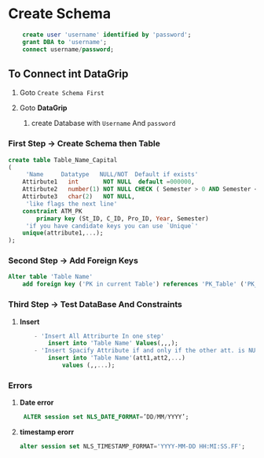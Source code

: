 # Create Schema

```sql
    create user 'username' identified by 'password';
    grant DBA to 'username';
    connect username/password;
```

## To Connect int DataGrip

1. Goto `Create Schema First`

2. Goto **DataGrip**

   1. create Database with `Username` And `password`

### First Step -> Create Schema then Table

```sql
create table Table_Name_Capital
(
     'Name     Datatype   NULL/NOT  Default if exists'
    Attirbute1   int       NOT NULL  default =000000,
    Attirbute2   number(1) NOT NULL CHECK ( Semester > 0 AND Semester < 4 ),
    Attirbute3   char(2)   NOT NULL,
     'like flags the next line'
    constraint ATM_PK
        primary key (St_ID, C_ID, Pro_ID, Year, Semester)
     'if you have candidate keys you can use `Unique`'
    unique(attribute1,...);
);
```

### Second Step -> Add Foreign Keys

```sql
Alter table 'Table Name'
    add foreign key ('PK in current Table') references 'PK_Table' ('PK_Name');
```

### Third Step -> Test DataBase And Constraints

1. **Insert**

   ```sql
       - 'Insert All Attriburte In one step'
           insert into 'Table Name' Values(,,,);
       - 'Insert Spacify Attribute if and only if the other att. is NULL'
           insert into 'Table Name'(att1,att2,...)
               values (,,...);
   ```

### Errors

1. **Date error**

   ```sql
    ALTER session set NLS_DATE_FORMAT=’DD/MM/YYYY’;
   ```

2. **timestamp erorr**

   ```sql
   alter session set NLS_TIMESTAMP_FORMAT='YYYY-MM-DD HH:MI:SS.FF';
   ```
